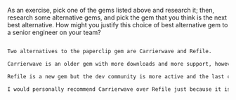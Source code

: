 As an exercise, pick one of the gems listed above and research it;
then, research some alternative gems, and pick the gem that you think
is the next best alternative. How might you justify this choice of best
alternative gem to a senior engineer on your team?

```txt

Two alternatives to the paperclip gem are Carrierwave and Refile.

Carrierwave is an older gem with more downloads and more support, however the last commit was 2 years ago and dev activity is less active.

Refile is a new gem but the dev community is more active and the last commmit was 1year ago.

I would personally recommend Carrierwave over Refile just because it is more established and will therefore have more support.

```
